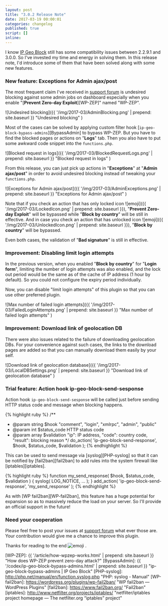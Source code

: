 ```yaml
---
layout: post
title: "3.0.2 Release Note"
date: 2017-03-19 00:00:01
categories: changelog
published: true
script: []
inline:
---
```


I know [IP Geo Block][IP-Geo-Block] still has some compatibility issues between
2.2.9.1 and 3.0.0. So I've invested my time and energy in solving them. In this 
release note, I'd introduce some of them that have been solved along with some 
new features.

<!--more-->

### New feature: Exceptions for Admin ajax/post ###

The most frequent claim I've received in [support forum][SupportForum] is 
undesired blocking against some admin jobs on dashboard especially when you 
enable "[**Prevent Zero-day Exploit**][WP-ZEP]" named "WP-ZEP".

![Undesired blocking]({{ '/img/2017-03/AdminBlocking.png' | prepend: site.baseurl }}
 "Undesired blocking"
)

Most of the cases can be solved by applying custom filter hook 
[`ip-geo-block-bypass-admins`][BypassAdmin] to bypass WP-ZEP. But you have to 
find the blocked pages or actions on "**Logs**" tab. Then you also have to put 
some awkward code snippet into the `functions.php`.

![Blocked request in logs]({{ '/img/2017-03/BlockedRequestLogs.png' | prepend: site.baseurl }}
 "Blocked request in logs"
)

From this release, you can just pick up actions in "**Exceptions**" at 
"**Admin ajax/post**" in order to avoid undesired blocking instead of tweaking 
your `functions.php`.

![Exceptions for Admin ajax/post]({{ '/img/2017-03/AdminExceptions.png' | prepend: site.baseurl }}
 "Exceptions for Admin ajax/post"
)

Note that if you check an action that has only locked icon <span class="emoji">
![emoji]({{ '/img/2017-03/LockedIcon.png' | prepend: site.baseurl }})</span>,
"**Prevent Zero-day Exploit**" will be bypassed while "**Block by country**"
will be still in effective. And in case you check an action that has unlocked 
icon <span class="emoji">
![emoji]({{ '/img/2017-03/UnlockedIcon.png' | prepend: site.baseurl }})</span>,
"**Block by country**" will be bypassed.

Even both cases, the validation of "**Bad signature**" is still in effective.

### Improvement: Disabling limit login attempts ###

In the previous version, when you enabled "**Block by country**" for "**Login 
form**", limiting the number of login attempts was also enabled, and the lock 
out period would be the same as of the cache of IP address (1 hour by default).
So you could not configure the expiry period individually.

Now, you can disable "limit login attempts" of this plugin so that you can use 
other preferred plugin.

![Max number of failed login attempts]({{ '/img/2017-03/FailedLoginAttempts.png' | prepend: site.baseurl }}
 "Max number of failed login attempts"
)

### Improvement: Download link of geolocation DB ###

There were also issues related to the failure of downloading geolocation DBs.
For your convenience against such cases, the links to the download pages are 
added so that you can manually download them easily by your self.

![Download link of geolocation database]({{ '/img/2017-03/LocalDBSettings.png' | prepend: site.baseurl }}
 "Download link of geolocation database"
)

### Trial feature: Action hook ip-geo-block-send-sesponse ###

Action hook `ip-geo-block-send-sesponse` will be called just before sending 
HTTP status code and message when blocking happens.

{% highlight ruby %}
/**
 * @param string $hook        "comment", "login", "xmlrpc", "admin", "public"
 * @param int    $status_code HTTP status code
 * @param array  $validation  "ip": IP address, "code": country code, "result": blocking reason
 */
do_action( 'ip-geo-block-send-response', $hook, $status_code, $validation );
{% endhighlight %}

This can be used to send message via [syslog][PHP-syslog] so that it can be 
notified by [fail2ban][fail2ban] to add rules into the system firewall like 
[iptables][iptables].

{% highlight ruby %}
function my_send_response( $hook, $status_code, $validation ) {
    syslog( LOG_NOTICE, ... );
}
add_action( 'ip-geo-block-send-response', 'my_send_response' );
{% endhighlight %}

As with [WP fail2ban][WP-fail2ban], this feature has a huge potential for 
expansion so as to massively reduce the load on your server. So I'll provide 
an official support in the future!

### Need your cooperation ###

Please feel free to post your issues at [support forum][SupportForum] 
what ever those are. Your contribution would give me a chance to improve 
this plugin.

Thanks for reading to the end <span class="emoji">
![emoji](https://assets-cdn.github.com/images/icons/emoji/octocat.png)
</span>.

[IP-Geo-Block]: https://wordpress.org/plugins/ip-geo-block/ "WordPress › IP Geo Block « WordPress Plugins"
[SupportForum]: https://wordpress.org/support/plugin/ip-geo-block/ "View: Plugin Support &laquo; WordPress.org Forums"
[WP-ZEP]:       {{ '/article/how-wpzep-works.html'          | prepend: site.baseurl }} "How does WP-ZEP prevent zero-day attack?"
[BypassAdmin]:  {{ '/codex/ip-geo-block-bypass-admins.html' | prepend: site.baseurl }} "ip-geo-block-bypass-admins | IP Geo Block"
[PHP-syslog]:   http://php.net/manual/en/function.syslog.php "PHP: syslog - Manual"
[WP-fail2ban]:  https://wordpress.org/plugins/wp-fail2ban/ "WP fail2ban &mdash; WordPress Plugins"
[fail2ban]:     https://www.fail2ban.org/ "Fail2ban"
[iptables]:     http://www.netfilter.org/projects/iptables/ "netfilter/iptables project homepage &mdash; The netfilter.org &#8220;iptables&#8221; project"
